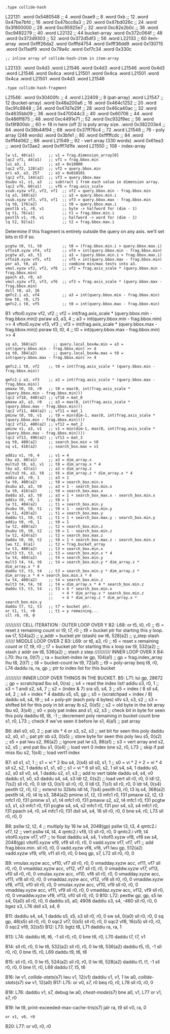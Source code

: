     .type collide-hash
L22131:
    .word 0x5480548    ;; 4
    .word 0xae9        ;; 8
    .word 0xb          ;; 12
    .word 0x47be7bfd   ;; 16
    .word 0x47bcc8a3   ;; 20
    .word 0x47bd026c   ;; 24
    .word 0x3f800000   ;; 28
    .word 0xc95925e7   ;; 32
    .word 0xc82e2b0c   ;; 36
    .word 0xc9492279   ;; 40
    .word L22132       ;; 44  bucket-array
    .word 0x372c064f   ;; 48
    .word 0x372d9303   ;; 52
    .word 0x372d5df3   ;; 56
    .word L22133       ;; 60 item-array
    .word 0xfff26da2
    .word 0xfffd4754
    .word 0xfff36dd9
    .word 0x130715
    .word 0x11adf9
    .word 0x79a4c
    .word 0xf7c34
    .word 0x330c



    ;; inline array of collide-hash-item in item-array

L22133:
    .word 0x4d3
    .word L21546
    .word 0x4d3
    .word L21546
    .word 0x4d3
    .word L21546
    .word 0x4ca
    .word L21501
    .word 0x4ca
    .word L21501
    .word 0x4ca
    .word L21501
    .word 0x4d3
    .word L21546


    .type collide-hash-fragment
L21546:
    .word 0x30400fc   ;; 4
    .word L22409      ;; 8 (pat-array)
    .word L21547      ;; 12 (bucket-array)
    .word 0x48a200a6  ;; 16
    .word 0x464c1252  ;; 20
    .word 0xc91c8848  ;; 24
    .word 0x47d7e29f  ;; 28
    .word 0x46ca40ac  ;; 32
    .word 0x4635bb09  ;; 36
    .word 0x470044c3  ;; 40
    .word 0x60706     ;; 44
    .word 0x486ff875  ;; 48
    .word 0xc4491e71  ;; 52
    .word 0xc932f9ec  ;; 56
    .word 0xf8f800dc  ;; 60  <- f8 in here (off 2) is poly array size.
    .word 0x382203e4  ;; 64
    .word 0x38b44f94  ;; 68
    .word 0x37ff76c4  ;; 72
    .word L21548      ;; 76 - poly array (248 words)
    .word 0x3bfe1     ;; 80
    .word 0xfffffcdc  ;; 84
    .word 0xfff4d062  ;; 88
    .word L21549      ;; 92 - vert array (330 words)
    .word 0x61ea3     ;;
    .word 0x13ae2
    .word 0xfff7d1fe
    .word L21550      ;; 108 - index-array

    lw v1, 40(a1)      ;; v1 = frag.dimension_array[0]
    lqc2 vf1, 44(a1)   ;; vf1 = frag.bbox.min
    lui a3, 1          ;; a3 = 0x10000
    lqc2 vf2, 128(a2)  ;; vf2 = query.bbox.min
    ori a3, a3, 257    ;; a3 = 0x010101
    lqc2 vf3, 144(a2)  ;; vf3 = query.bbox.max
    dsubu v1, v1, a3   ;; subtract 1 from each value in dimension array.
    lqc2 vf6, 60(a1)   ;; vf6 = frag.axis_scale
    vsub.xyzw vf2, vf2, vf1  ;; vf2 = query.bbox.min - frag.bbox.min
    lq a3, 160(a2)           ;; a3 = query.bbox.min.i
    vsub.xyzw vf3, vf3, vf1  ;; vf3 = query.bbox.max - frag.bbox.min
    lq t0, 176(a2)           ;; t0 = query.bbox.max.i
    pextlb v1, r0, v1        ;; byte -> halfword for (dim - 1)
    lq t1, 76(a1)            ;; t1 = frag.bbox.min.i
    pextlh v1, r0, v1        ;; halfword -> word for (dim - 1)
    lq t2, 92(a1)            ;; t2 = frag.bbox.max.i

   Determine if this fragment is entirely outside the query on any axis.
   we'll set bits in t0 if so.

    pcgtw t0, t1, t0         ;; t0 = (frag.bbox.min.i > query.bbox.max.i)
    vftoi0.xyzw vf4, vf2     ;; vf4 = int(query.bbox.min - frag.bbox.min)
    pcgtw a3, a3, t2         ;; a3 = (query.bbox.min.i > frag.bbox.max.i)
    vftoi0.xyzw vf5, vf3     ;; vf5 = int(query.bbox.max - frag.bbox.min)
    por a3, t0, a3           ;; combine min/max tests into a3.
    vmul.xyzw vf2, vf2, vf6  ;; vf2 = frag.axis_scale * (query.bbox.min - frag.bbox.min)
    ppach a3, r0, a3
    vmul.xyzw vf3, vf3, vf6  ;; vf3 = frag.axis_scale * (query.bbox.max - frag.bbox.min)
    dsll t0, a3, 16
    qmfc2.i a3, vf4          ;; a3 = int(query.bbox.min - frag.bbox.min)
    bne t0, r0, L75
    qmfc2.i t0, vf5          ;; t0 = int(query.bbox.max - frag.bbox.min)

B1:
    vftoi0.xyzw vf2, vf2     ;; vf2 = int(frag.axis_scale * (query.bbox.min - frag.bbox.min))
    psraw a3, a3, 4          ;; a3 = int(query.bbox.min - frag.bbox.min) >> 4
    vftoi0.xyzw vf3, vf3     ;; vf3 = int(frag.axis_scale * (query.bbox.max - frag.bbox.min))
    psraw t0, t0, 4          ;; t0 = int(query.bbox.max - frag.bbox.min) >> 4

    sq a3, 368(a2)       ;; query.local_box4w.min = a3 = int(query.bbox.min - frag.bbox.min) >> 4
    sq t0, 384(a2)       ;; query.local_box4w.max = t0 = int(query.bbox.max - frag.bbox.min) >> 4

    qmfc2.i t0, vf2    ;; t0 = int(frag.axis_scale * (query.bbox.min - frag.bbox.min))

    qmfc2.i a3, vf3    ;; a3 = int(frag.axis_scale * (query.bbox.max - frag.bbox.min))
    pmaxw t0, t0, r0   ;; t0 = max(0, int(frag.axis_scale * (query.bbox.min - frag.bbox.min)))
    lqc2 vf10, 448(a2) ;; vf10 = mat_0
    pmaxw a3, a3, r0   ;; a3 = max(0, int(frag.axis_scale * (query.bbox.max - frag.bbox.min)))
    lqc2 vf11, 464(a2) ;; vf11 = mat_1
    pminw t0, t0, v1   ;; t0 = min(dim-1, max(0, int(frag.axis_scale * (query.bbox.min - frag.bbox.min))))
    lqc2 vf12, 480(a2) ;; vf12 = mat_2
    pminw v1, a3, v1   ;; v1 = min(dim-1, max(0, int(frag.axis_scale * (query.bbox.max - frag.bbox.min))))
    lqc2 vf13, 496(a2) ;; vf13 = mat_3
    sq t0, 400(a2)     ;; search_box.min = t0
    sq v1, 416(a2)     ;; search_box.max = v1

    addiu v1, r0, 4    ;; v1 = 4
    lbu a3, 40(a1)     ;; a3 = dim_array.x
    multu3 t8, a3, v1  ;; t8 = dim_array.x * 4
    lbu a3, 42(a1)     ;; a3 = dim_array.z
    multu3 t6, a3, t8  ;; t6 = dim_array.z * dim_array.x * 4
    addiu a3, r0, 1    ;; a3 = 1
    lw t0, 400(a2)     ;; t0 = search_box.min.x
    dsubu a3, a3, t0   ;; a3 = 1 - search_box.min.x
    lw t0, 416(a2)     ;; t0 = search_box.max.x
    daddu a3, a3, t0   ;; a3 = 1 + search_box_max.x - search_box.min.x
    addiu t0, r0, 1    ;; t0 = 1
    lw t1, 404(a2)     ;; t1 = search_box.min.y
    dsubu t0, t0, t1   ;; t0 = 1 - search_box.min.y
    lw t1, 420(a2)     ;; t1 = search_box.max.y
    daddu t1, t0, t1   ;; t1 = 1 + search_box.max.y - search_box.min.y
    addiu t0, r0, 1    ;; t0 = 1
    lw t2, 408(a2)     ;; t2 = search_box.min.z
    dsubu t0, t0, t2   ;; t0 = 1 - search_box.min.z
    lw t2, 424(a2)     ;; t2 = search_box.max.z
    daddu t0, t0, t2   ;; t0 = 1 + search_box.max.z - search_box.min.z
    lwu t2, 8(a1)      ;; t2 = frag.bucket_array
    lw t3, 400(a2)     ;; t3 = search_box.min.x
    mult3 t3, t3, v1   ;; t3 = search_box.min.x * 4
    lw t4, 404(a2)     ;; t4 = search_box.min.y
    mult3 t4, t4, t6   ;; t4 = search_box.min.y * dim_array.z * dim_array.x * 4
    daddu t3, t3, t4   ;; t3 = search_box.min.y * dim_array.z * dim_array.x * 4 + search_box.min.x * 4
    lw t4, 408(a2)     ;; t4 = search_box.min.z
    mult3 t4, t4, t8   ;; t4 = dim_array.x * 4 * search_box.min.z
    daddu t3, t3, t4   ;; t3 = 4 * search_box.min.x
                       ;;    + 4 * dim_array.x * search_box.min.z
                       ;;    + 4 * dim_array.z * dim_array.x * search_box.min.y
    daddu t7, t2, t3   ;; t7 = bucket ptr.
    or t1, t1, r0      ;; t1 = y remaining...
    sll r0, r0, 0
  ////////// CELL ITERATION : OUTER LOOP OVER Y
B2:
L68:
    or t5, t0, r0   ;; t5 = reset z remaining count
    or t9, t7, r0   ;; t9 = bucket ptr for starting this y loop.
    sw t7, 524(a2)  ;; y_addr = bucket ptr (stash)
    sw t6, 528(a2)  ;; y_step stash
  ////// MIDDLE LOOP OVER Z
B3:
L69:
    or t6, a3, r0  ;; t6 = reset x remaining count
    or t7, t9, r0  ;; t7 = bucket ptr for starting this x loop
    sw t9, 532(a2) ;; stash z addr
    sw t8, 536(a2) ;; stash z step
  ////////// INNER LOOP OVER X
B4:
L70:
    lhu ra, 0(t7)     ;; ra = bucket-index
    lw gp, 104(a1)    ;; gp = frag.index_array
    lhu t8, 2(t7)     ;; t8 = bucket-count
    lw t9, 72(a1)     ;; t9 = poly-array
    beq t8, r0, L74
    daddu ra, ra, gp  ;; ptr to index list for this bucket

  ////////// INNER LOOP OVER THINGS IN THE BUCKET.
B5:
L71:
    lui gp, 28672        ;; gp = scratchpad
    lbu s4, 0(ra)        ;; s4 = read the index list!
    addiu s3, r0, 1      ;; s3 = 1
    andi s2, s4, 7       ;; s2 = (index & 7)
    sra s5, s4, 3        ;; s5 = index / 8
    sll s4, s4, 2        ;; s4 = index * 4
    daddu s5, s5, gp     ;; s5 = (scratchpad + index / 8)
    daddu s4, s4, t9     ;; s4 = poly-ptr (each poly 4 bytes)
    sllv s3, s3, s2      ;; s3 = shifted bit for this poly in bit array
    lb s2, 0(s5)         ;; s2 = old byte in the bit array
    lbu s0, 3(s4)        ;; s0 = poly pat index
    and s1, s2, s3       ;; check bit in byte for seen this poly
    daddiu t8, t8, -1    ;; decrement poly remaining in bucket count
    bne s1, r0, L73      ;; check if we've seen it before
    lw s1, 4(a1)         ;; pat array

B6:
    dsll s0, s0, 2       ;; pat idx * 4
    or s3, s2, s3        ;; set bit for seen this poly
    daddu s2, s0, s1     ;; pat ptr
    sb s3, 0(s5)         ;; store byte for seen this poly
    lwu s5, 0(s2)        ;; s5 = pat
    lwu s2, 96(a2)       ;; ignore pat
    lw s3, 88(a1)        ;; s3 = vert array
    and s2, s2, s5       ;; and pat
    lbu s1, 0(s4)        ;; load vert 0 index
    bne s2, r0, L73      ;; skip if pat miss
    lbu s2, 1(s4)        ;; load vert1 index

B7:
    sll s1, s1, 1        ;; s1 = vi * 2
    lbu s4, 2(s4)
    sll s0, s1, 1        ;; s0 = vi * 2 * 2 = vi * 4
    sll s2, s2, 1
    daddu s1, s1, s0     ;; s1 = vi * 6
    sll s0, s2, 1
    sll s4, s4, 1
    daddu s0, s2, s0
    sll v0, s4, 1
    daddu s2, s1, s3     ;; add to vert table
    daddu s4, s4, v0
    daddu s1, s0, s3
    daddu s4, s4, s3
    ldr t2, 0(s2)        ;; load vert
    sll r0, r0, 0
    ldl t2, 7(s2)
    sll r0, r0, 0
    ldr t3, 0(s1)
    sll r0, r0, 0
    ldl t3, 7(s1)
    sll r0, r0, 0
    ldr t4, 0(s4)
    pextlh t2, r0, t2   ;; extend to 32bits
    ldl t4, 7(s4)
    pextlh t3, r0, t3
    lq s4, 368(a2)
    pextlh t4, r0, t4
    lq s3, 384(a2)
    pminw s1, t2, t3
    mfc1 r0, f31
    pmaxw s2, t2, t3
    mfc1 r0, f31
    pminw s1, s1, t4
    mfc1 r0, f31
    pmaxw s2, s2, t4
    mfc1 r0, f31
    pcgtw s3, s1, s3
    mfc1 r0, f31
    pcgtw s4, s4, s2
    mfc1 r0, f31
    por s4, s3, s4
    mfc1 r0, f31
    ppach s4, r0, s4
    mfc1 r0, f31
    dsll s4, s4, 16
    sll r0, r0, 0
    bne s4, r0, L73
    sll r0, r0, 0

B8:
    psllw t2, t2, 4 ;; multiply by 16
    lw s4, 2048(gp)
    psllw t3, t3, 4
    qmtc2.i vf7, t2  ;; vert
    psllw t4, t4, 4
    qmtc2.i vf8, t3
    sll r0, r0, 0
    qmtc2.i vf9, t4
    vitof0.xyzw vf7, vf7 ;; to float
    daddiu s4, s4, 1
    vitof0.xyzw vf8, vf8
    sw s4, 2048(gp)
    vitof0.xyzw vf9, vf9
    sll r0, r0, 0
    vadd.xyzw vf7, vf7, vf1 ;; add frag.bbox.min.
    sll r0, r0, 0
    vadd.xyzw vf8, vf8, vf1
    lwu gp, 512(a2)
    vadd.xyzw vf9, vf9, vf1
    sll r0, r0, 0
    beq gp, s7, L72
    sll r0, r0, 0

B9:
    vmulax.xyzw acc, vf10, vf7
    sll r0, r0, 0
    vmadday.xyzw acc, vf11, vf7
    sll r0, r0, 0
    vmaddaz.xyzw acc, vf12, vf7
    sll r0, r0, 0
    vmaddw.xyzw vf7, vf13, vf0
    sll r0, r0, 0
    vmulax.xyzw acc, vf10, vf8
    sll r0, r0, 0
    vmadday.xyzw acc, vf11, vf8
    sll r0, r0, 0
    vmaddaz.xyzw acc, vf12, vf8
    sll r0, r0, 0
    vmaddw.xyzw vf8, vf13, vf0
    sll r0, r0, 0
    vmulax.xyzw acc, vf10, vf9
    sll r0, r0, 0
    vmadday.xyzw acc, vf11, vf9
    sll r0, r0, 0
    vmaddaz.xyzw acc, vf12, vf9
    sll r0, r0, 0
    vmaddw.xyzw vf9, vf13, vf0
    sll r0, r0, 0
B10:
L72:
    pextlw gp, gp, s5
    lw s4, 0(a0)
    sll r0, r0, 0
    daddiu s5, a0, 4908
    daddiu s3, s4, -460
    sll r0, r0, 0
    bgez s3, L76
    dsll s3, s4, 6

B11:
    daddiu s4, s4, 1
    daddu s5, s5, s3
    sll r0, r0, 0
    sw s4, 0(a0)
    sll r0, r0, 0
    sq gp, 48(s5)
    sll r0, r0, 0
    sqc2 vf7, 0(s5)
    sll r0, r0, 0
    sqc2 vf8, 16(s5)
    sll r0, r0, 0
    sqc2 vf9, 32(s5)
B12:
L73:
    bgtz t8, L71
    daddiu ra, ra, 1

B13:
L74:
    daddiu t6, t6, -1
    sll r0, r0, 0
    bne t6, r0, L70
    daddu t7, t7, v1

B14:
    sll r0, r0, 0
    lw t6, 532(a2)
    sll r0, r0, 0
    lw t8, 536(a2)
    daddiu t5, t5, -1
    sll r0, r0, 0
    bne t5, r0, L69
    daddu t9, t6, t8

B15:
    sll r0, r0, 0
    lw t5, 524(a2)
    sll r0, r0, 0
    lw t6, 528(a2)
    daddiu t1, t1, -1
    sll r0, r0, 0
    bne t1, r0, L68
    daddu t7, t5, t6

B16:
    lw v1, *collide-stats*(s7)
    lwu v1, 12(v1)
    daddiu v1, v1, 1
    lw a0, *collide-stats*(s7)
    sw v1, 12(a0)
B17:
L75:
    or v0, s7, r0
    beq r0, r0, L78
    sll r0, r0, 0

B18:
L76:
    daddiu v1, s7, debug
    lw a0, *cheat-mode*(s7)
    bne a0, v1, L77
    or v1, s7, r0

B19:
    lw t9, print-exceeded-max-cache-tris(s7)
    jalr ra, t9
    sll v0, ra, 0

    or v1, v0, r0
B20:
L77:
    or v0, r0, r0